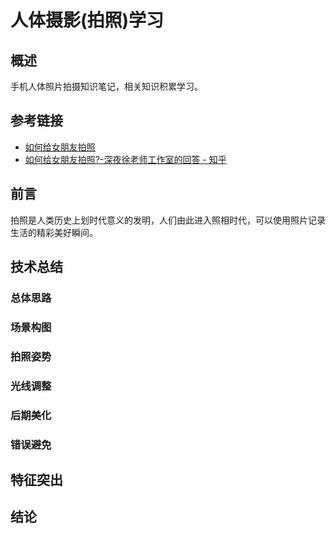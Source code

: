 # 人体摄影(拍照)学习

## 概述
手机人体照片拍摄知识笔记，相关知识积累学习。

## 参考链接
- [如何给女朋友拍照](https://www.zhihu.com/question/21926384)
- [如何给女朋友拍照?-深夜徐老师工作室的回答 - 知乎](https://www.zhihu.com/question/21926384/answer/88914575)


## 前言
拍照是人类历史上划时代意义的发明，人们由此进入照相时代，可以使用照片记录生活的精彩美好瞬间。

## 技术总结

### 总体思路

### 场景构图

### 拍照姿势

### 光线调整

### 后期美化

### 错误避免

## 特征突出



## 结论